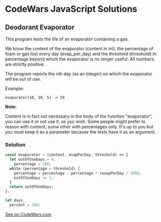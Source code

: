 # CodeWars JavaScript Solutions

## Deodorant Evaporator

This program tests the life of an evaporator containing a gas.

We know the content of the evaporator (content in ml), the percentage of foam or gas lost every day (evap_per_day) and the threshold (threshold) in percentage beyond which the evaporator is no longer useful. All numbers are strictly positive.

The program reports the nth day (as an integer) on which the evaporator will be out of use.

Example:

```
evaporator(10, 10, 5) -> 29
```

**Note:**

Content is in fact not necessary in the body of the function "evaporator", you can use it or not use it, as you wish. Some people might prefer to reason with content, some other with percentages only. It's up to you but you must keep it as a parameter because the tests have it as an argument.

### Solution

```javascript
const evaporator = (content, evapPerDay, threshold) => {
  let outOfUseDays = 0,
    percentage = 100;
  while (percentage > threshold) {
    percentage = percentage - percentage * (evapPerDay / 100);
    outOfUseDays += 1;
  }
  return outOfUseDays;
};

let days,
  percent = 100;
```

[See on CodeWars.com](https://www.codewars.com/kata/5506b230a11c0aeab3000c1f/javascript)
